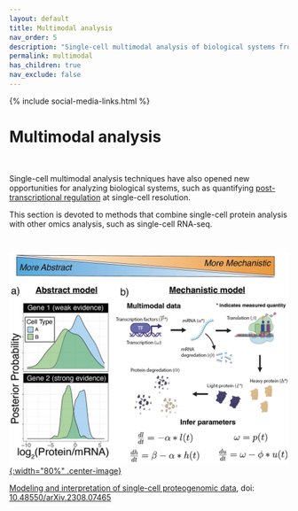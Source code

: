 ```yaml
---
layout: default
title: Multimodal analysis
nav_order: 5
description: "Single-cell multimodal analysis of biological systems from the Slavov Laboratory | Proteome biology "
permalink: multimodal
has_children: true
nav_exclude: false
---
```

{% include social-media-links.html %}

# Multimodal analysis

<!--
{: .fs-9 }
Proteome biology
{: .fs-6 .fw-300}
-->

&nbsp;

Single-cell multimodal analysis techniques have also opened new opportunities for analyzing biological systems, such as quantifying [post-transcriptional regulation](https://doi.org/10.1371/journal.pcbi.1005535) at single-cell resolution.

This section is devoted to methods that combine single-cell protein analysis with other omics analysis, such as single-cell RNA-seq.



&nbsp;



[![](Figs/Proteogenomics-models.jpg){:width="80%" .center-image}](https://slavovlab.net/Slavov-Lab-Publications/2023_Proteogenomics.pdf)

[Modeling and interpretation of single-cell proteogenomic data](https://arxiv.org/abs/2308.07465),  doi: [10.48550/arXiv.2308.07465](https://doi.org/10.48550/arXiv.2308.07465)



<!--

## Funding support
The research reported here has been supported by funding from the [NIH Director's Award](https://projectreporter.nih.gov/project_info_description.cfm?aid=9167004&icde=31336575) by an [Allen Distinguished Investigator Award](https://alleninstitute.org/what-we-do/frontiers-group/distinguished-investigators/projects/tracking-proteome-dynamics-single-cells) from the Paul G. Allen Frontiers Group and by [CZI](https://chanzuckerberg.com/science/programs-resources/single-cell-biology/seednetworks/mapping-the-transcriptome-and-proteome-of-human-testis-in-3d/).

-->


 &nbsp;

 &nbsp;

 &nbsp;  
